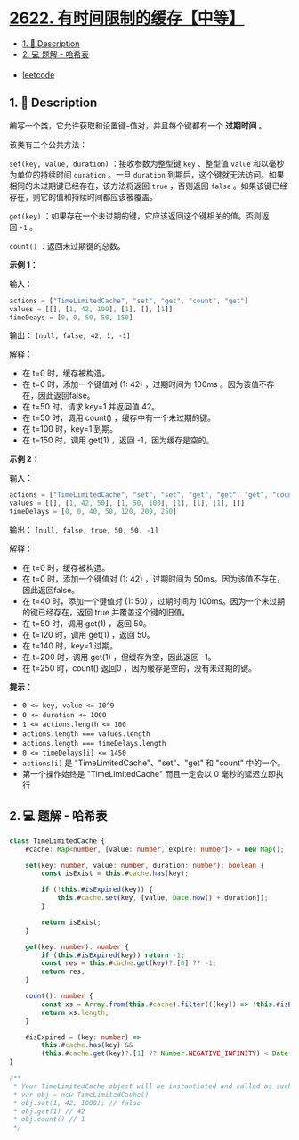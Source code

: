 # [2622. 有时间限制的缓存【中等】](https://github.com/Tdahuyou/leetcode/tree/main/2622.%20%E6%9C%89%E6%97%B6%E9%97%B4%E9%99%90%E5%88%B6%E7%9A%84%E7%BC%93%E5%AD%98%E3%80%90%E4%B8%AD%E7%AD%89%E3%80%91)

<!-- region:toc -->
- [1. 📝 Description](#1--description)
- [2. 💻 题解 - 哈希表](#2--题解---哈希表)
<!-- endregion:toc -->
- [leetcode](https://leetcode.cn/problems/cache-with-time-limit/)

## 1. 📝 Description

编写一个类，它允许获取和设置键-值对，并且每个键都有一个 **过期时间** 。

该类有三个公共方法：

`set(key, value, duration)` ：接收参数为整型键 `key` 、整型值 `value` 和以毫秒为单位的持续时间 `duration` 。一旦 `duration` 到期后，这个键就无法访问。如果相同的未过期键已经存在，该方法将返回 `true` ，否则返回 `false` 。如果该键已经存在，则它的值和持续时间都应该被覆盖。

`get(key)` ：如果存在一个未过期的键，它应该返回这个键相关的值。否则返回 `-1` 。

`count()` ：返回未过期键的总数。


**示例 1：**

输入：
```js
actions = ["TimeLimitedCache", "set", "get", "count", "get"]
values = [[], [1, 42, 100], [1], [], [1]]
timeDeays = [0, 0, 50, 50, 150]
```

输出： `[null, false, 42, 1, -1]`

解释：
- 在 t=0 时，缓存被构造。
- 在 t=0 时，添加一个键值对 (1: 42) ，过期时间为 100ms 。因为该值不存在，因此返回false。
- 在 t=50 时，请求 key=1 并返回值 42。
- 在 t=50 时，调用 count() ，缓存中有一个未过期的键。
- 在 t=100 时，key=1 到期。
- 在 t=150 时，调用 get(1) ，返回 -1，因为缓存是空的。

**示例 2：**

输入：
```js
actions = ["TimeLimitedCache", "set", "set", "get", "get", "get", "count"]
values = [[], [1, 42, 50], [1, 50, 100], [1], [1], [1], []]
timeDelays = [0, 0, 40, 50, 120, 200, 250]
```

输出： `[null, false, true, 50, 50, -1]`

解释：
- 在 t=0 时，缓存被构造。
- 在 t=0 时，添加一个键值对 (1: 42) ，过期时间为 50ms。因为该值不存在，因此返回false。
- 在 t=40 时，添加一个键值对 (1: 50) ，过期时间为 100ms。因为一个未过期的键已经存在，返回 true 并覆盖这个键的旧值。
- 在 t=50 时，调用 get(1) ，返回 50。
- 在 t=120 时，调用 get(1) ，返回 50。
- 在 t=140 时，key=1 过期。
- 在 t=200 时，调用 get(1) ，但缓存为空，因此返回 -1。
- 在 t=250 时，count() 返回0 ，因为缓存是空的，没有未过期的键。


**提示：**

- `0 <= key, value <= 10^9`
- `0 <= duration <= 1000`
- `1 <= actions.length <= 100`
- `actions.length === values.length`
- `actions.length === timeDelays.length`
- `0 <= timeDelays[i] <= 1450`
- `actions[i]` 是 "TimeLimitedCache"、"set"、"get" 和 "count" 中的一个。
- 第一个操作始终是 "TimeLimitedCache" 而且一定会以 0 毫秒的延迟立即执行

## 2. 💻 题解 - 哈希表

```ts
class TimeLimitedCache {
    #cache: Map<number, [value: number, expire: number]> = new Map();

    set(key: number, value: number, duration: number): boolean {
        const isExist = this.#cache.has(key);

        if (!this.#isExpired(key)) {
            this.#cache.set(key, [value, Date.now() + duration]);
        }

        return isExist;
    }

    get(key: number): number {
        if (this.#isExpired(key)) return -1;
        const res = this.#cache.get(key)?.[0] ?? -1;
        return res;
    }

    count(): number {
        const xs = Array.from(this.#cache).filter(([key]) => !this.#isExpired(key));
        return xs.length;
    }

    #isExpired = (key: number) =>
        this.#cache.has(key) &&
        (this.#cache.get(key)?.[1] ?? Number.NEGATIVE_INFINITY) < Date.now();
}

/**
 * Your TimeLimitedCache object will be instantiated and called as such:
 * var obj = new TimeLimitedCache()
 * obj.set(1, 42, 1000); // false
 * obj.get(1) // 42
 * obj.count() // 1
 */
```



